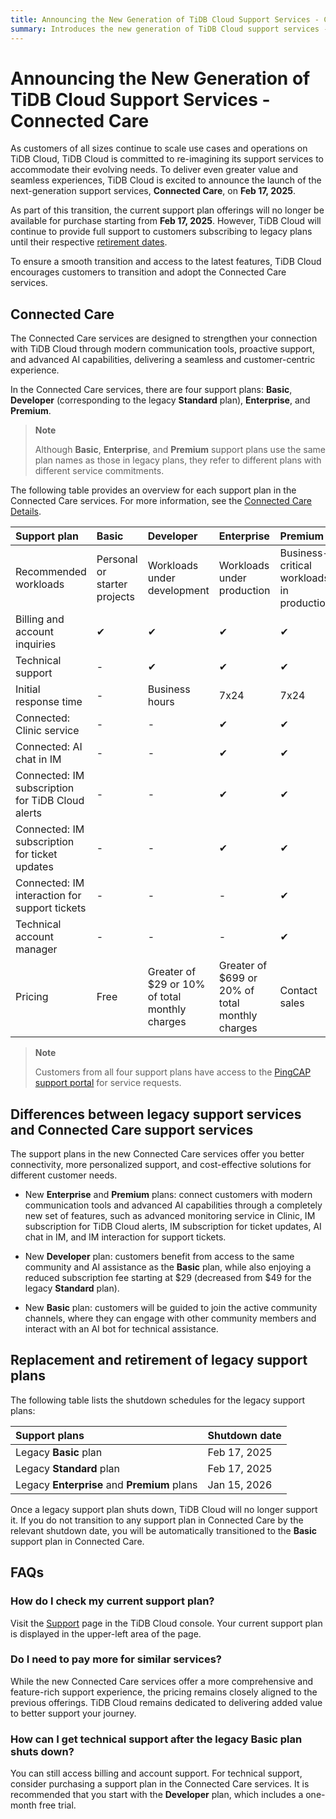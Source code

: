 ```yaml
---
title: Announcing the New Generation of TiDB Cloud Support Services - Connected Care
summary: Introduces the new generation of TiDB Cloud support services - Connected Care.
---
```


# Announcing the New Generation of TiDB Cloud Support Services - Connected Care

As customers of all sizes continue to scale use cases and operations on TiDB Cloud, TiDB Cloud is committed to re-imagining its support services to accommodate their evolving needs. To deliver even greater value and seamless experiences, TiDB Cloud is excited to announce the launch of the next-generation support services, **Connected Care**, on **Feb 17, 2025**.

As part of this transition, the current support plan offerings will no longer be available for purchase starting from **Feb 17, 2025**. However, TiDB Cloud will continue to provide full support to customers subscribing to legacy plans until their respective [retirement dates](#legacy-plans-replacement-and-retirement).

To ensure a smooth transition and access to the latest features, TiDB Cloud encourages customers to transition and adopt the Connected Care services.

## Connected Care

The Connected Care services are designed to strengthen your connection with TiDB Cloud through modern communication tools, proactive support, and advanced AI capabilities, delivering a seamless and customer-centric experience.

In the Connected Care services, there are four support plans: **Basic**, **Developer** (corresponding to the legacy **Standard** plan), **Enterprise**, and **Premium**.

> **Note**
>
> Although **Basic**, **Enterprise**, and **Premium** support plans use the same plan names as those in legacy plans, they refer to different plans with different service commitments.

The following table provides an overview for each support plan in the Connected Care services. For more information, see the [Connected Care Details](/tidb-cloud/connected-care-detail.md).

|   Support plan                                            | Basic                        | Developer                                     | Enterprise                                     | Premium                                   |
|:----------------------------------------------|:-----------------------------|:----------------------------------------------|:-----------------------------------------------|:------------------------------------------|
| Recommended workloads                          | Personal or starter projects | Workloads under development                   | Workloads under production                     | Business-critical workloads in production |
| Billing and account inquiries                 | ✔                            | ✔                                             | ✔                                              | ✔                                         |
| Technical support                             | -                            | ✔                                             | ✔                                              | ✔                                         |
| Initial response time                         | -                            | Business hours                                | 7x24                                           | 7x24                                      |
| Connected: Clinic service                     | -                            | -                                             | ✔                                              | ✔                                         |
| Connected: AI chat in IM                      | -                            | -                                             | ✔                                              | ✔                                         |
| Connected: IM subscription for TiDB Cloud alerts   | -                            | -                                             | ✔                                              | ✔                                         |
| Connected: IM subscription for ticket updates | -                            | -                                             | ✔                                              | ✔                                         |
| Connected: IM interaction for support tickets | -                            | -                                             | -                                              | ✔                                         |
| Technical account manager                     | -                            | -                                             | -                                              | ✔                                         |
| Pricing                                       | Free                         | Greater of $29 or 10% of total monthly charges | Greater of $699 or 20% of total monthly charges | Contact sales                             |

> **Note**
>
> Customers from all four support plans have access to the [PingCAP support portal](https://tidb.support.pingcap.com/) for service requests.

## Differences between legacy support services and Connected Care support services

The support plans in the new Connected Care services offer you better connectivity, more personalized support, and cost-effective solutions for different customer needs.

- New **Enterprise** and **Premium** plans: connect customers with modern communication tools and advanced AI capabilities through a completely new set of features, such as advanced monitoring service in Clinic, IM subscription for TiDB Cloud alerts, IM subscription for ticket updates, AI chat in IM, and IM interaction for support tickets.

- New **Developer** plan: customers benefit from access to the same community and AI assistance as the **Basic** plan, while also enjoying a reduced subscription fee starting at $29 (decreased from $49 for the legacy **Standard** plan).

- New **Basic** plan: customers will be guided to join the active community channels, where they can engage with other community members and interact with an AI bot for technical assistance.

## Replacement and retirement of legacy support plans

The following table lists the shutdown schedules for the legacy support plans:

| Support plans                        | Shutdown date |
|:----------------------------------------|:--------------|
| Legacy **Basic** plan                     | Feb 17, 2025  |
| Legacy **Standard** plan                           | Feb 17, 2025  |
| Legacy **Enterprise** and **Premium** plans | Jan 15, 2026  |

Once a legacy support plan shuts down, TiDB Cloud will no longer support it. If you do not transition to any support plan in Connected Care by the relevant shutdown date, you will be automatically transitioned to the **Basic** support plan in Connected Care.

## FAQs

### How do I check my current support plan?

Visit the [Support](https://tidbcloud.com/console/org-settings/support) page in the TiDB Cloud console. Your current support plan is displayed in the upper-left area of the page.

### Do I need to pay more for similar services?

While the new Connected Care services offer a more comprehensive and feature-rich support experience, the pricing remains closely aligned to the previous offerings. TiDB Cloud remains dedicated to delivering added value to better support your journey.

### How can I get technical support after the legacy **Basic** plan shuts down?

You can still access billing and account support. For technical support, consider purchasing a support plan in the Connected Care services. It is recommended that you start with the **Developer** plan, which includes a one-month free trial.
